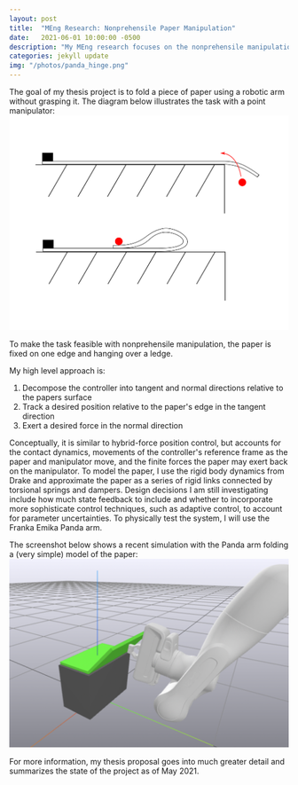 ```yaml
---
layout: post
title:  "MEng Research: Nonprehensile Paper Manipulation"
date:   2021-06-01 10:00:00 -0500
description: "My MEng research focuses on the nonprehensile manipulation of deformable objects."
categories: jekyll update
img: "/photos/panda_hinge.png"
---
```


The goal of my thesis project is to fold a piece of paper using a robotic arm without grasping it. The diagram below illustrates the task with a point manipulator:
![Unfolded and foled configurations](/photos/unfolded_folded.png)

To make the task feasible with nonprehensile manipulation, the paper is fixed on one edge and hanging over a ledge.

My high level approach is:
1. Decompose the controller into tangent and normal directions relative to the papers surface
2. Track a desired position relative to the paper's edge in the tangent direction
3. Exert a desired force in the normal direction

Conceptually, it is similar to hybrid-force position control, but accounts for the contact dynamics, movements of the controller's reference frame as the paper and manipulator move, and the finite forces the paper may exert back on the manipulator. To model the paper, I use the rigid body dynamics from Drake and approximate the paper as a series of rigid links connected by torsional springs and dampers. Design decisions I am still investigating include how much state feedback to include and whether to incorporate more sophisticate control techniques, such as adaptive control, to account for parameter uncertainties. To physically test the system, I will use the Franka Emika Panda arm.

The screenshot below shows a recent simulation with the Panda arm folding a (very simple) model of the paper:
![Screenshot of the Drake simulation with the Panda arm folding a simplified paper model](/photos/panda_hinge.png)

For more information, my thesis proposal goes into much greater detail and summarizes the state of the project as of May 2021.
